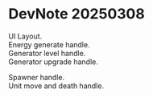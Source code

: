 # DevNote 20250308

UI Layout.  
Energy generate handle.  
Generator level handle.  
Generator upgrade handle.  

Spawner handle.  
Unit move and death handle.  
